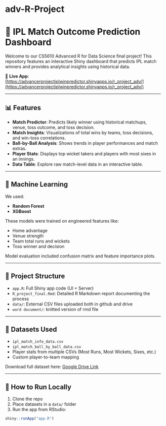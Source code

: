 # adv-R-Project
# 🏏 IPL Match Outcome Prediction Dashboard

Welcome to our CS5610 Advanced R for Data Science final project! This repository features an interactive Shiny dashboard that predicts IPL match winners and provides analytical insights using historical data.

🔗 **Live App**: [https://advancerprojectiplwinpredictor.shinyapps.io/r_project_adv/](https://advancerprojectiplwinpredictor.shinyapps.io/r_project_adv/)

---

## 📊 Features

- **Match Predictor**: Predicts likely winner using historical matchups, venue, toss outcome, and toss decision.
- **Match Insights**: Visualizations of total wins by teams, toss decisions, and win-toss correlations.
- **Ball-by-Ball Analysis**: Shows trends in player performances and match extras.
- **Player Stats**: Displays top wicket takers and players with most sixes in an innings.
- **Data Table**: Explore raw match-level data in an interactive table.

---

## 🧠 Machine Learning

We used:
- **Random Forest**
- **XGBoost**

These models were trained on engineered features like:
- Home advantage
- Venue strength
- Team total runs and wickets
- Toss winner and decision

Model evaluation included confusion matrix and feature importance plots.

---

## 📁 Project Structure

- `app.R`: Full Shiny app code (UI + Server)
- `R_project_final.Rmd`: Detailed R Markdown report documenting the process
- `data/`: External CSV files uploaded both in github and drive
- `word document/`: knitted version of rmd file

---

## 📂 Datasets Used

- `ipl_match_info_data.csv`
- `ipl_match_ball_by_ball_data.csv`
- Player stats from multiple CSVs (Most Runs, Most Wickets, Sixes, etc.)
- Custom player-to-team mapping

Download full dataset here: [Google Drive Link](https://drive.google.com/drive/folders/1YxPej6-Ezt56-W0s_fwWssnFEGaHqCg4?usp=sharing)

---

## 🚀 How to Run Locally

1. Clone the repo
2. Place datasets in a `data/` folder
3. Run the app from RStudio:
```r
shiny::runApp("app.R")
